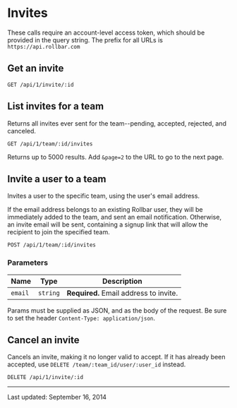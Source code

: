 # Invites

These calls require an account-level access token, which should be provided in the query string. The prefix for all URLs is `https://api.rollbar.com`

<!-- Sub:[TOC] -->

## Get an invite

    GET /api/1/invite/:id


## List invites for a team

Returns all invites ever sent for the team--pending, accepted, rejected, and canceled.

    GET /api/1/team/:id/invites

Returns up to 5000 results. Add `&page=2` to the URL to go to the next page.


## Invite a user to a team

Invites a user to the specific team, using the user's email address.

If the email address belongs to an existing Rollbar user, they will be immediately added to the team, and sent an email notification. Otherwise, an invite email will be sent, containing a signup link that will allow the recipient to join the specified team.

    POST /api/1/team/:id/invites

### Parameters

Name | Type | Description
-----|------|-------------
`email`|`string`|**Required.** Email address to invite.

Params must be supplied as JSON, and as the body of the request. Be sure to set the header `Content-Type: application/json`.


## Cancel an invite

Cancels an invite, making it no longer valid to accept. If it has already been accepted, use `DELETE /team/:team_id/user/:user_id` instead.

    DELETE /api/1/invite/:id


-----

Last updated: September 16, 2014
